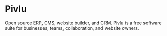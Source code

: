 # Pivlu
Open source ERP, CMS, website builder, and CRM. Pivlu is a free software suite for businesses, teams, collaboration, and website owners.

